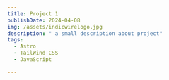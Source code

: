 ```yaml
---
title: Project 1
publishDate: 2024-04-08 
img: /assets/indicwirelogo.jpg
description: " a small description about project"
tags:
  - Astro
  - TailWind CSS
  - JavaScript

---
```


